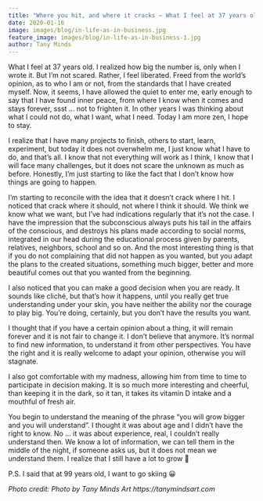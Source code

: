 ```yaml
---
title: "Where you hit, and where it cracks – What I feel at 37 years old :)"
date: 2020-01-16
image: images/blog/in-life-as-in-business.jpg
feature_image: images/blog/in-life-as-in-business-1.jpg
author: Tany Minds
---
```


What I feel at 37 years old. I realized how big the number is, only when I wrote it. But I’m not scared. Rather, I feel liberated. Freed from the world’s opinion, as to who I am or not, from the standards that I have created myself. Now, it seems, I have allowed the quiet to enter me, early enough to say that I have found inner peace, from where I know when it comes and stays forever, ssst … not to frighten it. In other years I was thinking about what I could not do, what I want, what I need. Today I am more zen, I hope to stay.

I realize that I have many projects to finish, others to start, learn, experiment, but today it does not overwhelm me, I just know what I have to do, and that’s all. I know that not everything will work as I think, I know that I will face many challenges, but it does not scare the unknown as much as before. Honestly, I’m just starting to like the fact that I don’t know how things are going to happen.

I’m starting to reconcile with the idea that it doesn’t crack where I hit. I noticed that crack where it should, not where I think it should. We think we know what we want, but I’ve had indications regularly that it’s not the case. I have the impression that the subconscious always puts his tail in the affairs of the conscious, and destroys his plans made according to social norms, integrated in our head during the educational process given by parents, relatives, neighbors, school and so on. And the most interesting thing is that if you do not complaining that did not happen as you wanted, but you adapt the plans to the created situations, something much bigger, better and more beautiful comes out that you wanted from the beginning.

I also noticed that you can make a good decision when you are ready. It sounds like cliché, but that’s how it happens, until you really get  true understanding under your skin, you have neither the ability nor the courage to play big. You’re doing, certainly, but you don’t have the results you want.

I thought that if you have a certain opinion about a thing, it will remain forever and it is not fair to change it. I don’t believe that anymore. It’s normal to find new information, to understand it from other perspectives. You have the right and it is really welcome to adapt your opinion, otherwise you will stagnate.

I also got comfortable with my madness, allowing him from time to time to participate in decision making. It is so much more interesting and cheerful, than keeping it in the dark, so it tan, it takes its vitamin D intake and a mouthful of fresh air.

You begin to understand the meaning of the phrase “you will grow bigger and you will understand”. I thought it was about age and I didn’t have the right to know. No … it was about experience, real, I couldn’t really understand then. We know a lot of information, we can tell them  in the middle of the night, if someone asks us, but it does not mean we understand them. I realize that I still have a lot to grow 🙂

P.S. I said that at 99 years old, I want to go skiing 😀

_Photo credit: Photo by Tany Minds Art https://tanymindsart.com_